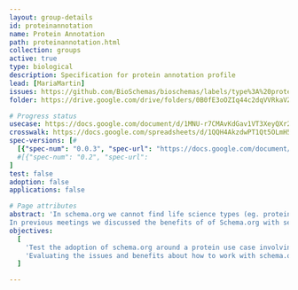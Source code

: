```yaml
---
layout: group-details
id: proteinannotation
name: Protein Annotation
path: proteinannotation.html
collection: groups
active: true
type: biological
description: Specification for protein annotation profile
lead: [MariaMartin]
issues: https://github.com/BioSchemas/bioschemas/labels/type%3A%20proteinannotations
folder: https://drive.google.com/drive/folders/0B0fE3oOZIq44c2dqVVRkaVZ6X2M

# Progress status
usecase: https://docs.google.com/document/d/1MNU-r7CMAvKdGav1VT3XeyQXr2XwRA6JXDsoWoA0R1E
crosswalk: https://docs.google.com/spreadsheets/d/1QQH4AkzdwPT1Qt5OLmH5HosLpkFU7khwE4Ql9_Cb9ZQ
spec-versions: [#
  [{"spec-num": "0.0.3", "spec-url": "https://docs.google.com/document/d/1EBKwUEJ3QEtcj5cdqz0vOeF_p9foGpOFspcpwI0sOhY/"}]#,
  #[{"spec-num": "0.2", "spec-url":
]
test: false
adoption: false
applications: false

# Page attributes
abstract: 'In schema.org we cannot find life science types (eg. protein, gene, biological pathway) except those types that overlap with healthcare and medicine domains defined by the health schema.org extension (eg. drug, artery).
In previous meetings we discussed the benefits of of Schema.org with several data providers but we also came with a list of concerns that need to be evaluated to be able to encourage data providers to adopt Bioschemas.'
objectives:
  [
    'Test the adoption of schema.org around a protein use case involving protein resources.',
    'Evaluating the issues and benefits about how to work with schema.org and Bioschemas'
  ]

---
```

